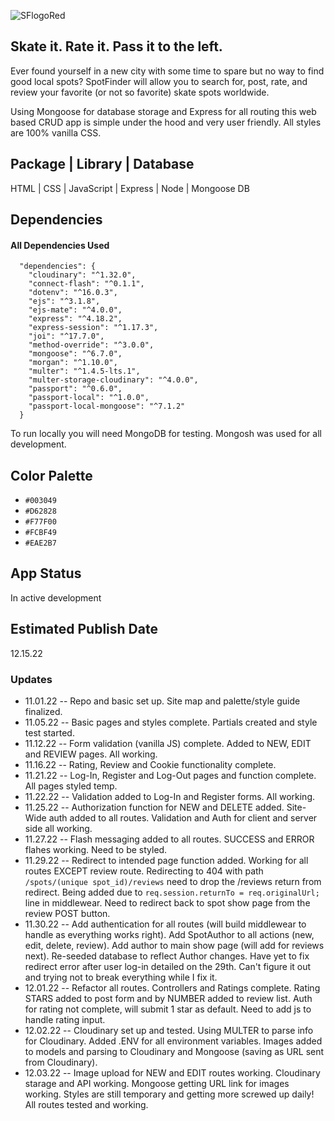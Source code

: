 ![SFlogoRed](https://user-images.githubusercontent.com/85768337/202937010-e85f55bf-ae63-4ffb-99a6-2cf499f5bfee.png)

## Skate it. Rate it. Pass it to the left. 

Ever found yourself in a new city with some time to spare but no way to find good local spots? SpotFinder will allow you to search for, post, rate, and review your favorite (or not so favorite) skate spots worldwide. 

Using Mongoose for database storage and Express for all routing this web based CRUD app is simple under the hood and very user friendly. All styles are 100% vanilla CSS. 

## Package | Library | Database

HTML | CSS | JavaScript | Express | Node | Mongoose DB

## Dependencies
#### All Dependencies Used
```
  "dependencies": {
    "cloudinary": "^1.32.0",
    "connect-flash": "^0.1.1",
    "dotenv": "^16.0.3",
    "ejs": "^3.1.8",
    "ejs-mate": "^4.0.0",
    "express": "^4.18.2",
    "express-session": "^1.17.3",
    "joi": "^17.7.0",
    "method-override": "^3.0.0",
    "mongoose": "^6.7.0",
    "morgan": "^1.10.0",
    "multer": "^1.4.5-lts.1",
    "multer-storage-cloudinary": "^4.0.0",
    "passport": "^0.6.0",
    "passport-local": "^1.0.0",
    "passport-local-mongoose": "^7.1.2"
  }
```
To run locally you will need MongoDB for testing. Mongosh was used for all development. 

## Color Palette
- `#003049`
- `#D62828`
- `#F77F00`
- `#FCBF49`
- `#EAE2B7`

## App Status
In active development

## Estimated Publish Date
12.15.22

### Updates
- 11.01.22 -- Repo and basic set up. Site map and palette/style guide finalized. 
- 11.05.22 -- Basic pages and styles complete. Partials created and style test started. 
- 11.12.22 -- Form validation (vanilla JS) complete. Added to NEW, EDIT and REVIEW pages. All working. 
- 11.16.22 -- Rating, Review and Cookie functionality complete. 
- 11.21.22 -- Log-In, Register and Log-Out pages and function complete. All pages styled temp. 
- 11.22.22 -- Validation added to Log-In and Register forms. All working. 
- 11.25.22 -- Authorization function for NEW and DELETE added. Site-Wide auth added to all routes. Validation and Auth for client and server side all working. 
- 11.27.22 -- Flash messaging added to all routes. SUCCESS and ERROR flahes working. Need to be styled. 
- 11.29.22 -- Redirect to intended page function added. Working for all routes EXCEPT review route. Redirecting to 404 with path  ```/spots/(unique spot_id)/reviews``` need to drop the /reviews return from redirect. Being added due to ```req.session.returnTo = req.originalUrl;```
line in middlewear. Need to redirect back to spot show page from the review POST button. 
- 11.30.22 -- Add authentication for all routes (will build middlewear to handle as everything works right). Add SpotAuthor to all actions (new, edit, delete, review). Add author to main show page (will add for reviews next). Re-seeded database to reflect Author changes. Have yet to fix redirect error after user log-in detailed on the 29th. Can't figure it out and trying not to break everything while I fix it. 
- 12.01.22 -- Refactor all routes. Controllers and Ratings complete. Rating STARS added to post form and by NUMBER added to review list. Auth for rating not complete, will submit 1 star as default. Need to add js to handle rating input. 
- 12.02.22 -- Cloudinary set up and tested. Using MULTER to parse info for Cloudinary. Added .ENV for all environment variables. Images added to models and parsing to Cloudinary and Mongoose (saving as URL sent from Cloudinary). 
- 12.03.22 -- Image upload for NEW and EDIT routes working. Cloudinary starage and API working. Mongoose getting URL link for images working. Styles are still temporary and getting more screwed up daily! All routes tested and working. 

